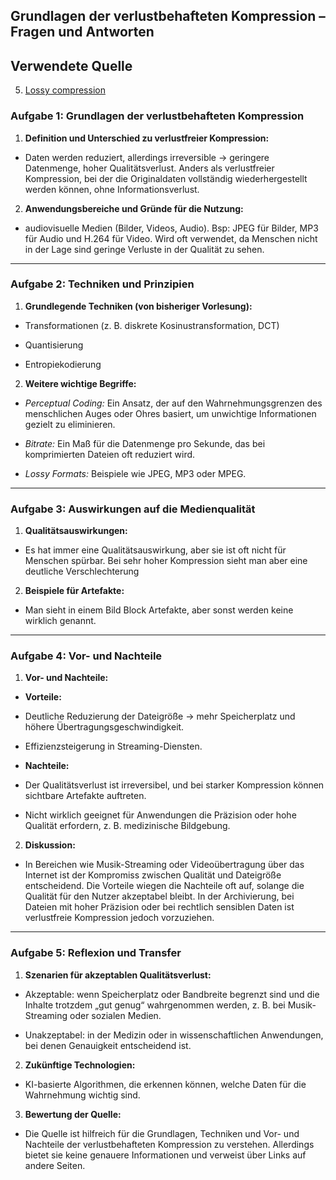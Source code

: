
## Grundlagen der verlustbehafteten Kompression – Fragen und Antworten

## Verwendete Quelle  

5. [Lossy compression](https://en.wikipedia.org/wiki/Lossy_compression)

### **Aufgabe 1: Grundlagen der verlustbehafteten Kompression**

1. **Definition und Unterschied zu verlustfreier Kompression:**

- Daten werden reduziert, allerdings irreversible -> geringere Datenmenge, hoher Qualitätsverlust. Anders als verlustfreier Kompression, bei der die Originaldaten vollständig wiederhergestellt werden können, ohne Informationsverlust.

2. **Anwendungsbereiche und Gründe für die Nutzung:**

- audiovisuelle Medien (Bilder, Videos, Audio). Bsp: JPEG für Bilder, MP3 für Audio und H.264 für Video. Wird oft verwendet, da Menschen nicht in der Lage sind geringe Verluste in der Qualität zu sehen.


---

### **Aufgabe 2: Techniken und Prinzipien**

1. **Grundlegende Techniken (von bisheriger Vorlesung):**

- Transformationen (z. B. diskrete Kosinustransformation, DCT)

- Quantisierung

- Entropiekodierung

  

2. **Weitere wichtige Begriffe:**

- _Perceptual Coding:_ Ein Ansatz, der auf den Wahrnehmungsgrenzen des menschlichen Auges oder Ohres basiert, um unwichtige Informationen gezielt zu eliminieren.

- _Bitrate:_ Ein Maß für die Datenmenge pro Sekunde, das bei komprimierten Dateien oft reduziert wird.

- _Lossy Formats:_ Beispiele wie JPEG, MP3 oder MPEG.

  

---

### **Aufgabe 3: Auswirkungen auf die Medienqualität**  

1. **Qualitätsauswirkungen:**

- Es hat immer eine Qualitätsauswirkung, aber sie ist oft nicht für Menschen spürbar. Bei sehr hoher Kompression sieht man aber eine deutliche Verschlechterung

2. **Beispiele für Artefakte:**

- Man sieht in einem Bild Block Artefakte, aber sonst werden keine wirklich genannt.

  

---

### **Aufgabe 4: Vor- und Nachteile**
  
1. **Vor- und Nachteile:**

- **Vorteile:**

- Deutliche Reduzierung der Dateigröße -> mehr Speicherplatz und höhere Übertragungsgeschwindigkeit.

- Effizienzsteigerung in Streaming-Diensten.

- **Nachteile:**

- Der Qualitätsverlust ist irreversibel, und bei starker Kompression können sichtbare Artefakte auftreten.

- Nicht wirklich geeignet für Anwendungen die Präzision oder hohe Qualität erfordern, z. B. medizinische Bildgebung.

2. **Diskussion:**

- In Bereichen wie Musik-Streaming oder Videoübertragung über das Internet ist der Kompromiss zwischen Qualität und Dateigröße entscheidend. Die Vorteile wiegen die Nachteile oft auf, solange die Qualität für den Nutzer akzeptabel bleibt. In der Archivierung, bei Dateien mit hoher Präzision oder bei rechtlich sensiblen Daten ist verlustfreie Kompression jedoch vorzuziehen.

  
---

### **Aufgabe 5: Reflexion und Transfer**

1. **Szenarien für akzeptablen Qualitätsverlust:**

- Akzeptable: wenn Speicherplatz oder Bandbreite begrenzt sind und die Inhalte trotzdem „gut genug“ wahrgenommen werden, z. B. bei Musik-Streaming oder sozialen Medien.

- Unakzeptabel: in der Medizin oder in wissenschaftlichen Anwendungen, bei denen Genauigkeit entscheidend ist.

  

2. **Zukünftige Technologien:**

- KI-basierte Algorithmen, die erkennen können, welche Daten für die Wahrnehmung wichtig sind.

  

3. **Bewertung der Quelle:**

- Die Quelle ist hilfreich für die Grundlagen, Techniken und Vor- und Nachteile der verlustbehafteten Kompression zu verstehen. Allerdings bietet sie keine genauere Informationen und verweist über Links auf andere Seiten.

